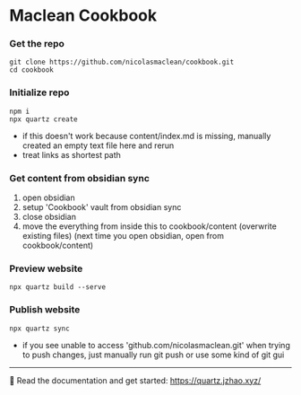 # Maclean Cookbook

### Get the repo

```
git clone https://github.com/nicolasmaclean/cookbook.git
cd cookbook
```

### Initialize repo

```
npm i
npx quartz create 
```
- if this doesn't work because content/index.md is missing, manually created an empty text file here and rerun
- treat links as shortest path

### Get content from obsidian sync
1. open obsidian 
2. setup 'Cookbook' vault from obsidian sync
3. close obsidian
4. move the everything from inside this to cookbook/content (overwrite existing files)
(next time you open obsidian, open from cookbook/content)

### Preview website
```
npx quartz build --serve
```

### Publish website
```
npx quartz sync
```
- if you see unable to access 'github.com/nicolasmaclean.git' when trying to push changes, just manually run git push or use some kind of git gui

---

🔗 Read the documentation and get started: https://quartz.jzhao.xyz/
